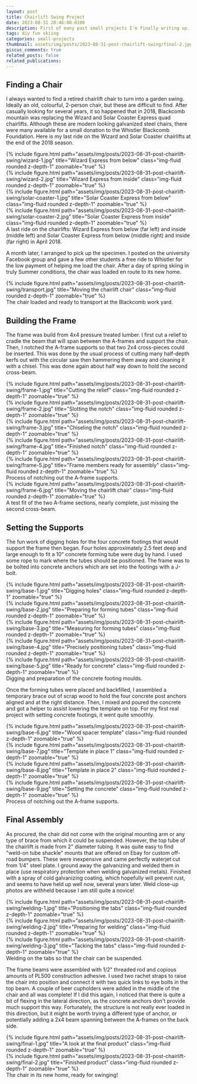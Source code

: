 ```yaml
---
layout: post
title: Chairlift Swing Project
date: 2023-08-31 20:46:00-0100
description: First of many past small projects I'm finally writing up.
tags: diy fun skiing
categories: small-projects
thumbnail: assets/img/posts/2023-08-31-post-chairlift-swing/final-2.jpg
giscus_comments: true
related_posts: false
related_publications:
---
```


## Finding a Chair

I always wanted to find a retired chairlift chair to turn into a garden swing. Ideally an old, colourful, 2-person chair, but these are difficult to find. After casually looking for several years, it so happened that in 2018, Blackcomb mountain was replacing the Wizard and Solar Coaster Express quad chairlifts. Although these are modern looking galvanized steel chairs, there were many available for a small donation to the Whistler Blackcomb Foundation. Here is my last ride on the Wizard and Solar Coaster chairlifts at the end of the 2018 season.

<div class="row">
    <div class="col-sm mt-3 mt-md-0">
        {% include figure.html path="assets/img/posts/2023-08-31-post-chairlift-swing/wizard-1.jpg" title="Wizard Express from below" class="img-fluid rounded z-depth-1" zoomable="true" %}
    </div>
    <div class="col-sm mt-3 mt-md-0">
        {% include figure.html path="assets/img/posts/2023-08-31-post-chairlift-swing/wizard-2.jpg" title="Wizard Express from inside" class="img-fluid rounded z-depth-1" zoomable="true" %}
    </div>
    <div class="col-sm mt-3 mt-md-0">
        {% include figure.html path="assets/img/posts/2023-08-31-post-chairlift-swing/solar-coaster-1.jpg" title="Solar Coaster Express from below" class="img-fluid rounded z-depth-1" zoomable="true" %}
    </div>
    <div class="col-sm mt-3 mt-md-0">
        {% include figure.html path="assets/img/posts/2023-08-31-post-chairlift-swing/solar-coaster-2.jpg" title="Solar Coaster Express from inside" class="img-fluid rounded z-depth-1" zoomable="true" %}
    </div>
</div>
<div class="caption">
    A last ride on the chairlifts: Wizard Express from below (far left) and inside (middle left) and Solar Coaster Express from below (middle right) and inside (far right) in April 2018.
</div>

A month later, I arranged to pick up the specimen. I posted on the university Facebook group and gave a few other students a free ride to Whistler for the low payment of helping me load the chair. After a day of spring skiing in truly Summer conditions, the chair was loaded en route to its new home.

<div class="row justify-content-sm-center">
    <div class="col-sm-8 mt-3 mt-md-0">
        {% include figure.html path="assets/img/posts/2023-08-31-post-chairlift-swing/transport.jpg" title="Moving the chairlift chair" class="img-fluid rounded z-depth-1" zoomable="true" %}
    </div>
</div>
<div class="caption">
    The chair loaded and ready to transport at the Blackcomb work yard.
</div>

## Building the Frame

The frame was build from 4x4 pressure treated lumber. I first cut a relief to cradle the beam that will span between the A-frames and support the chair. Then, I notched the A-frame supports so that two 2x4 cross-pieces could be inserted. This was done by the usual process of cutting many half-depth kerfs out with the circular saw then hammering them away and cleaning it with a chisel. This was done again about half way down to hold the second cross-beam.

<div class="row">
    <div class="col-sm mt-3 mt-md-0">
        {% include figure.html path="assets/img/posts/2023-08-31-post-chairlift-swing/frame-1.jpg" title="Cutting the relief" class="img-fluid rounded z-depth-1" zoomable="true" %}
    </div>
    <div class="col-sm mt-3 mt-md-0">
        {% include figure.html path="assets/img/posts/2023-08-31-post-chairlift-swing/frame-2.jpg" title="Slotting the notch" class="img-fluid rounded z-depth-1" zoomable="true" %}
    </div>
    <div class="col-sm mt-3 mt-md-0">
        {% include figure.html path="assets/img/posts/2023-08-31-post-chairlift-swing/frame-3.jpg" title="Chiseling the notch" class="img-fluid rounded z-depth-1" zoomable="true" %}
    </div>
    <div class="col-sm mt-3 mt-md-0">
        {% include figure.html path="assets/img/posts/2023-08-31-post-chairlift-swing/frame-4.jpg" title="Finished notch" class="img-fluid rounded z-depth-1" zoomable="true" %}
    </div>
    <div class="col-sm mt-3 mt-md-0">
        {% include figure.html path="assets/img/posts/2023-08-31-post-chairlift-swing/frame-5.jpg" title="Frame members ready for assembly" class="img-fluid rounded z-depth-1" zoomable="true" %}
    </div>
</div>
<div class="caption">
    Process of notching out the A-frame supports.
</div>

<div class="row justify-content-sm-center">
    <div class="col-sm-8 mt-3 mt-md-0">
        {% include figure.html path="assets/img/posts/2023-08-31-post-chairlift-swing/frame-6.jpg" title="Moving the chairlift chair" class="img-fluid rounded z-depth-1" zoomable="true" %}
    </div>
</div>
<div class="caption">
    A test fit of the two A-frame sections, nearly complete, just missing the second cross-beam.
</div>

## Setting the Supports

The fun work of digging holes for the four concrete footings that would support the frame then began. Four holes approximately 2.5 feet deep and large enough to fit a 10" concrete forming tube were dug by hand. I used some rope to mark where the tubes should be positioned. The frame was to be bolted into concrete anchors which are set into the footings with a J-bolt.

<div class="row">
    <div class="col-sm mt-3 mt-md-0">
        {% include figure.html path="assets/img/posts/2023-08-31-post-chairlift-swing/base-1.jpg" title="Digging holes" class="img-fluid rounded z-depth-1" zoomable="true" %}
    </div>
    <div class="col-sm mt-3 mt-md-0">
        {% include figure.html path="assets/img/posts/2023-08-31-post-chairlift-swing/base-2.jpg" title="Preparing for forming tubes" class="img-fluid rounded z-depth-1" zoomable="true" %}
    </div>
    <div class="col-sm mt-3 mt-md-0">
        {% include figure.html path="assets/img/posts/2023-08-31-post-chairlift-swing/base-3.jpg" title="Measuring for forming tubes" class="img-fluid rounded z-depth-1" zoomable="true" %}
    </div>
    <div class="col-sm mt-3 mt-md-0">
        {% include figure.html path="assets/img/posts/2023-08-31-post-chairlift-swing/base-4.jpg" title="Precisely positioning tubes" class="img-fluid rounded z-depth-1" zoomable="true" %}
    </div>
    <div class="col-sm mt-3 mt-md-0">
        {% include figure.html path="assets/img/posts/2023-08-31-post-chairlift-swing/base-5.jpg" title="Ready for concrete" class="img-fluid rounded z-depth-1" zoomable="true" %}
    </div>
</div>
<div class="caption">
    Digging and preparation of the concrete footing moulds.
</div>

Once the forming tubes were placed and backfilled, I assembled a temporary brace out of scrap wood to hold the four concrete post anchors aligned and at the right distance. Then, I mixed and poured the concrete and got a helper to assist lowering the template on top. For my first real project with setting concrete footings, it went quite smoothly.

<div class="row">
    <div class="col-sm mt-3 mt-md-0">
        {% include figure.html path="assets/img/posts/2023-08-31-post-chairlift-swing/base-6.jpg" title="Wood spacer template" class="img-fluid rounded z-depth-1" zoomable="true" %}
    </div>
    <div class="col-sm mt-3 mt-md-0">
        {% include figure.html path="assets/img/posts/2023-08-31-post-chairlift-swing/base-7.jpg" title="Template in place 1" class="img-fluid rounded z-depth-1" zoomable="true" %}
    </div>
    <div class="col-sm mt-3 mt-md-0">
        {% include figure.html path="assets/img/posts/2023-08-31-post-chairlift-swing/base-8.jpg" title="Template in place 2" class="img-fluid rounded z-depth-1" zoomable="true" %}
    </div>
    <div class="col-sm mt-3 mt-md-0">
        {% include figure.html path="assets/img/posts/2023-08-31-post-chairlift-swing/base-9.jpg" title="Setting the concrete" class="img-fluid rounded z-depth-1" zoomable="true" %}
    </div>
</div>
<div class="caption">
    Process of notching out the A-frame supports.
</div>

## Final Assembly

As procured, the chair did not come with the original mounting arm or any type of brace from which it could be suspended. However, the top tube of the chairlift is made from 2" diameter tubing. It was quite easy to find "weld-on tube shackle" mounts that are offered on Ebay for custom off-road bumpers. These were inexpensive and came perfectly waterjet cut from 1/4" steel plate. I ground away the galvanizing and welded them in place (use respiratory protection when welding galvanized metals). Finished with a spray of cold galvanizing coating, which hopefully will prevent rust, and seems to have held up well now, several years later. Weld close-up photos are withheld because I am still quite a novice!

<div class="row">
    <div class="col-sm mt-3 mt-md-0">
        {% include figure.html path="assets/img/posts/2023-08-31-post-chairlift-swing/welding-1.jpg" title="Positioning the tabs" class="img-fluid rounded z-depth-1" zoomable="true" %}
    </div>
    <div class="col-sm mt-3 mt-md-0">
        {% include figure.html path="assets/img/posts/2023-08-31-post-chairlift-swing/welding-2.jpg" title="Preparing for welding" class="img-fluid rounded z-depth-1" zoomable="true" %}
    </div>
    <div class="col-sm mt-3 mt-md-0">
        {% include figure.html path="assets/img/posts/2023-08-31-post-chairlift-swing/welding-3.jpg" title="Tacking the tabs" class="img-fluid rounded z-depth-1" zoomable="true" %}
    </div>
</div>
<div class="caption">
    Welding on the tabs so that the chair can be suspended.
</div>

The frame beams were assembled with 1/2" threaded rod and copious amounts of PL500 construction adhesive. I used two rachet straps to raise the chair into position and connect it with two quick links to eye bolts in the top beam. A couple of beer cupholders were added in the middle of the chair and all was complete! If I did this again, I noticed that there is quite a bit of flexing in the lateral direction, as the concrete anchors don't provide much support this way. Fortunately, the structure is not really ever loaded in this direction, but it might be worth trying a different type of anchor, or potentially adding a 2x4 beam spanning between the A-frames on the back side. 

<div class="row justify-content-sm-center">
    <div class="col-sm-8 mt-3 mt-md-0">
        {% include figure.html path="assets/img/posts/2023-08-31-post-chairlift-swing/final-1.jpg" title="A look at the final product" class="img-fluid rounded z-depth-1" zoomable="true" %}
    </div>
    <div class="col-sm-8 mt-3 mt-md-0">
        {% include figure.html path="assets/img/posts/2023-08-31-post-chairlift-swing/final-2.jpg" title="Finished product" class="img-fluid rounded z-depth-1" zoomable="true" %}
    </div>
</div>
<div class="caption">
    The chair in its new home, ready for swinging!
</div>